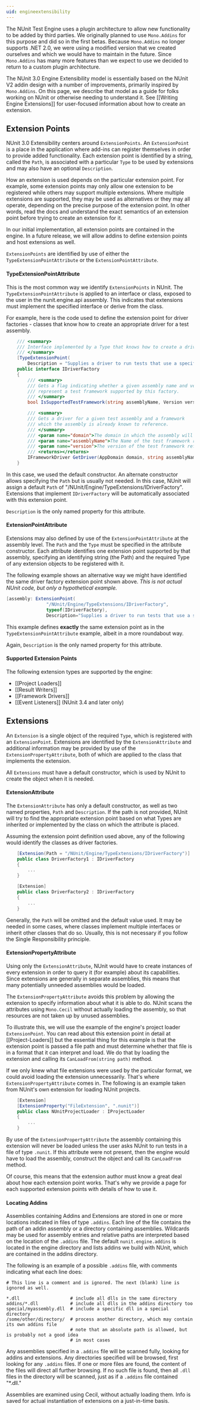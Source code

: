 ```yaml
---
uid: engineextensibility
---
```


The NUnit Test Engine uses a plugin architecture to allow new functionality to be added by third parties. We originally planned to use `Mono.Addins` for this purpose and did so in the first betas. Because `Mono.Addins` no longer supports .NET 2.0, we were using a modified version that we created ourselves and which we would have to maintain in the future. Since `Mono.Addins` has many more features than we expect to use we decided to return to a custom plugin architecture.

The NUnit 3.0 Engine Extensibility model is essentially based on the NUnit V2 addin design with a number of improvements, primarily inspired by `Mono.Addins`. On this page, we describe that model as a guide for folks working on NUnit or otherwise needing to understand it. See [[Writing Engine Extensions]] for user-focused information about how to create an extension.

## Extension Points

NUnit 3.0 Extensibility centers around `ExtensionPoints`. An `ExtensionPoint` is a place in the application where add-ins can register themselves in order to provide added functionality. Each extension point is identified by a string, called the `Path`, is associated with a particular `Type` to be used by extensions and may also have an optional `Description`.

How an extension is used depends on the particular extension point. For example, some extension points may only allow one extension to be registered while others may support multiple extensions. Where multiple extensions are supported, they may be used as alternatives or they may all operate, depending on the precise purpose of the extension point. In other words, read the docs and understand the exact semantics of an extension point before trying to create an extension for it.

In our initial implementation, all extension points are contained in the engine. In a future release, we will allow addins to define extension points and host extensions as well.

`ExtensionPoints` are identified by use of either the `TypeExtensionPointAttribute` or the `ExtensionPointAttribute`.

#### TypeExtensionPointAttribute

This is the most common way we identify `ExtensionPoints` in NUnit. The `TypeExtensionPointAttribute` is applied to an interface or class, exposed to the user in the nunit.engine.api assembly. This indicates that extensions must implement the specified interface or derive from the class.

For example, here is the code used to define the extension point for driver factories - classes that know how to create an appropriate driver for a test assembly.

```C#
    /// <summary>
    /// Interface implemented by a Type that knows how to create a driver for a test assembly.
    /// </summary>
    [TypeExtensionPoint(
        Description = "Supplies a driver to run tests that use a specific test framework.")]
    public interface IDriverFactory
    {
        /// <summary>
        /// Gets a flag indicating whether a given assembly name and version
        /// represent a test framework supported by this factory.
        /// </summary>
        bool IsSupportedTestFramework(string assemblyName, Version version);

        /// <summary>
        /// Gets a driver for a given test assembly and a framework
        /// which the assembly is already known to reference.
        /// </summary>
        /// <param name="domain">The domain in which the assembly will be loaded</param>
        /// <param name="assemblyName">The Name of the test framework reference</param>
        /// <param name="version">The version of the test framework reference</param>
        /// <returns></returns>
        IFrameworkDriver GetDriver(AppDomain domain, string assemblyName, Version version);
    }
```

In this case, we used the default constructor. An alternate constructor allows specifying the `Path` but is usually not needed. In this case, NUnit will assign a default `Path` of "/NUnit/Engine/TypeExtensions/IDriverFactory". Extensions that implement `IDriverFactory` will be automatically associated with this extension point.

`Description` is the only named property for this attribute.

#### ExtensionPointAttribute

Extensions may also defined by use of the `ExtensionPointAttribute` at the assembly level. The `Path` and the `Type` must be specified in the attribute constructor. Each attribute identifies one extension point supported by that assembly, specifying an identifying string (the Path) and the required Type of any extension objects to be registered with it.

The following example shows an alternative way we might have identified the same driver factory extension point shown above. _This is not actual NUnit code, but only a hypothetical example._

```C#
[assembly: ExtensionPoint(
               "/NUnit/Engine/TypeExtensions/IDriverFactory",
               typeof(IDriverFactory),
               Description="Supplies a driver to run tests that use a specific test framework.")]
```

This example defines **exactly** the same extension point as in the `TypeExtensionPointAttribute` example, albeit in a more roundabout way.

Again, `Description` is the only named property for this attribute.

#### Supported Extension Points

The following extension types are supported by the engine:

* [[Project Loaders]]
* [[Result Writers]]
* [[Framework Drivers]]
* [[Event Listeners]] (NUnit 3.4 and later only)

## Extensions

An `Extension` is a single object of the required `Type`, which is registered with an `ExtensionPoint`. Extensions are identified by the `ExtensionAttribute` and additional information may be provided by use of the `ExtensionPropertyAttribute`, both of which are applied to the class that implements the extension.

All `Extensions` must have a default constructor, which is used by NUnit to create the object when it is needed.

#### ExtensionAttribute

The `ExtensionAttribute` has only a default constructor, as well as two named properties, `Path` and `Description`. If the path is not provided, NUnit will try to find the appropriate extension point based on what Types are inherited or implemented by the class on which the attribute is placed.

Assuming the extension point definition used above, any of the following would identify the classes as driver factories.

```C#
    [Extension(Path = "/NUnit/Engine/TypeExtensions/IDriverFactory")]
    public class DriverFactory1 : IDriverFactory
    {
        ...
    }

    [Extension]
    public class DriverFactory2 : IDriverFactory
    {
        ...
    }
```

Generally, the `Path` will be omitted and the default value used. It may be needed in some cases, where classes implement multiple interfaces or inherit other classes that do so. Usually, this is not necessary if you follow the Single Responsibility principle.

#### ExtensionPropertyAttribute

Using only the `ExtensionAttribute`, NUnit would have to create instances of every extension in order to query it (for example) about its capabilities. Since extensions are generally in separate assemblies, this means that many potentially unneeded assemblies would be loaded.

The `ExtensionPropertyAttribute` avoids this problem by allowing the extension to specify information about what it is able to do. NUnit scans the attributes using `Mono.Cecil` without actually loading the assembly, so that resources are not taken up by unused assemblies.

To illustrate this, we will use the example of the engine's project loader `ExtensionPoint`. You can read about this extension point in detail at [[Project-Loaders]] but the essential thing for this example is that the extension point is passed a file path and must determine whether that file is in a format that it can interpret and load. We do that by loading the extension and calling its `CanLoadFrom(string path)` method.

If we only knew what file extensions were used by the particular format, we could avoid loading the extension unnecessarily. That's where `ExtensionPropertyAttribute` comes in. The following is an example taken from NUnit's own extension for loading NUnit projects.

```C#
    [Extension]
    [ExtensionProperty("FileExtension", ".nunit")]
    public class NUnitProjectLoader : IProjectLoader
    {
        ...
    }
```
By use of the `ExtensionPropertyAttribute` the assembly containing this extension will never be loaded unless the user asks NUnit to run tests in a file of type `.nunit`. If this attribute were not present, then the engine would have to load the assembly, construct the object and call its `CanLoadFrom` method.

Of course, this means that the extension author must know a great deal about how each extension point works. That's why we provide a page for each supported extension points with details of how to use it.

#### Locating Addins

Assemblies containing Addins and Extensions are stored in one or more locations indicated in files of type `.addins`. Each line of the file contains the path of an addin assembly or a directory containing assemblies. Wildcards may be used for assembly entries and relative paths are interpreted based on the location of the `.addins` file. The default `nunit.engine.addins` is located in the engine directory and lists addins we build with NUnit, which are contained in the addins directory.

The following is an example of a possible `.addins` file, with comments indicating what each line does:
```
# This line is a comment and is ignored. The next (blank) line is ignored as well.

*.dll                   # include all dlls in the same directory
addins/*.dll            # include all dlls in the addins directory too
special/myassembly.dll  # include a specific dll in a special directory
/some/other/directory/  # process another directory, which may contain its own addins file
                        # note that an absolute path is allowed, but is probably not a good idea
                        # in most cases 
```

Any assemblies specified in a `.addins` file will be scanned fully, looking for addins and extensions. Any directories specified will be browsed, first looking for any `.addins` files. If one or more files are found, the content of the files will direct all further browsing. If no such file is found, then all `.dll` files in the directory will be scanned, just as if a `.addins` file contained "*.dll."

Assemblies are examined using Cecil, without actually loading them. Info is saved for actual instantiation of extensions on a just-in-time basis.
